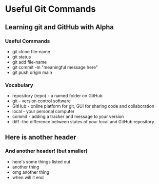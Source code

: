 # Useful Git Commands

## Learning git and GitHub with Alpha

### Useful Commands
- git clone file-name
- git status
- git add file-name
- git commit -m "meaningful message here"
- git push origin main

### Vocabulary
- repository (repo) - a named folder on GitHub
- git - version control software
- GitHub - online platform for git, GUI for sharing code and collaboration
- local - your personal computer
- commit - adding a tracker and message to your version
- diff -the difference between states of your local and GitHub repository

## Here is another header

### And another header! (but smaller)
- here's some things listed out
- another thing
- omg another thing
- when will it end
